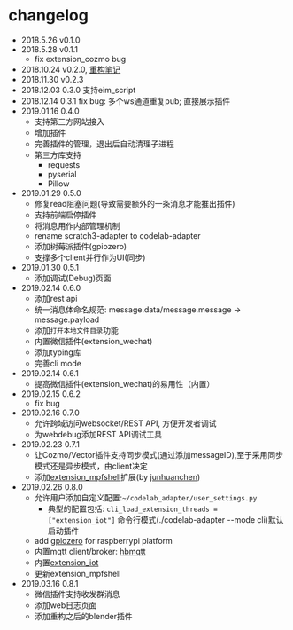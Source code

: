 # changelog
*  2018.5.26  v0.1.0
*  2018.5.28  v0.1.1
    *  fix extension_cozmo bug
*  2018.10.24 v0.2.0, [重构笔记](https://blog.just4fun.site/scratch3-adapter-refactoring-note.html)
*  2018.11.30 v0.2.3
*  2018.12.03 0.3.0 支持eim_script
*  2018.12.14 0.3.1 fix bug: 多个ws通道重复pub; 直接展示插件
*  2019.01.16 0.4.0
    *  支持第三方网站接入
    *  增加插件
    *  完善插件的管理，退出后自动清理子进程
    *  第三方库支持
        *  requests
        *  pyserial
        *  Pillow
*  2019.01.29 0.5.0
    *  修复read阻塞问题(导致需要额外的一条消息才能推出插件)
    *  支持前端启停插件
    *  将消息用作内部管理机制
    *  rename scratch3-adapter to codelab-adapter
    *  添加树莓派插件(gpiozero)
    *  支撑多个client并行作为UI(同步)
*  2019.01.30 0.5.1
    *  添加调试(Debug)页面
*  2019.02.14 0.6.0 
    *  添加rest api
    *  统一消息体命名规范: message.data/message.message -> message.payload
    *  添加`打开本地文件目录`功能
    *  内置微信插件(extension_wechat)
    *  添加typing库
    *  完善cli mode
*  2019.02.14 0.6.1
    *  提高微信插件(extension_wechat)的易用性（内置）
*  2019.02.15 0.6.2
    *  fix bug
*  2019.02.16 0.7.0
    *  允许跨域访问websocket/REST API, 方便开发者调试
    *  为webdebug添加REST API调试工具
*  2019.02.23 0.7.1
    *  让Cozmo/Vector插件支持同步模式(通过添加messageID),至于采用同步模式还是异步模式，由client决定
    *  添加[extension_mpfshell](https://github.com/Scratch3Lab/codelab_adapter_extensions/blob/master/extension_mpfshell.py)扩展(by [junhuanchen](https://github.com/junhuanchen))
*  2019.02.26 0.8.0
    *  允许用户添加自定义配置:`~/codelab_adapter/user_settings.py`
        *  典型的配置包括: `cli_load_extension_threads = ["extension_iot"]` 命令行模式(./codelab-adapter --mode cli)默认启动插件
    *  add [gpiozero](https://github.com/RPi-Distro/python-gpiozero) for raspberrypi platform
    *  内置mqtt client/broker: [hbmqtt](https://hbmqtt.readthedocs.io/en/latest/)
    *  内置[extension_iot](https://github.com/Scratch3Lab/codelab_adapter_extensions/blob/master/extension_iot.py)
    *  更新extension_mpfshell
*  2019.03.16 0.8.1
    *  微信插件支持收发群消息
    *  添加web日志页面
    *  添加重构之后的blender插件